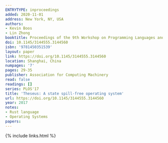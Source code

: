 ```yaml
---
ENTRYTYPE: inproceedings
added: 2020-11-01
address: New York, NY, USA
authors:
- Kevin Boos
- Lin Zhong
booktitle: Proceedings of the 9th Workshop on Programming Languages and Operating Systems
doi: 10.1145/3144555.3144560
isbn: '9781450351539'
layout: paper
link: https://doi.org/10.1145/3144555.3144560
location: Shanghai, China
numpages: '7'
pages: 29-35
publisher: Association for Computing Machinery
read: false
readings: []
series: PLOS'17
title: 'Theseus: A state spill-free operating system'
url: https://doi.org/10.1145/3144555.3144560
year: 2017
notes:
- Rust language
- Operating Systems
papers:
---
```

{% include links.html %}
